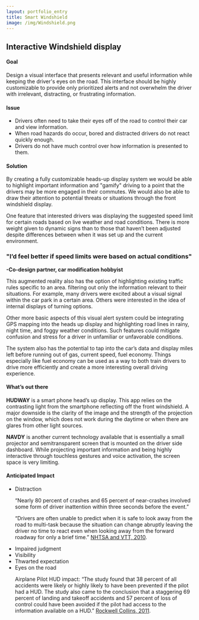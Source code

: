 ```yaml
---
layout: portfolio_entry
title: Smart Windshield
image: /img/Windshield.png
---
```


<h2>Interactive Windshield display</h2>

<h4>Goal</h4>
<p>Design a visual interface that presents relevant and useful information while keeping the driver's eyes on the road. This interface should be highly customizable to provide only prioritized alerts and not overwhelm the driver with irrelevant, distracting, or frustrating information.
</p>
<h4>Issue</h4>
<ul>
<li>Drivers often need to take their eyes off of the road to control their car and view information.</li>
<li>When road hazards do occur, bored and distracted drivers do not react quickly enough.</li>
<li>Drivers do not have much control over how information is presented to them.</li>
</ul>

<h4>Solution</h4>
<p>By creating a fully customizable heads-up display system we would be able to highlight important information and "gamify" driving to a point that the drivers may be more engaged in their commutes. We would also be able to draw their attention to potential threats or situations through the front windshield display.
</p>
<p>One feature that interested drivers was displaying the suggested speed limit for certain roads based on live weather and road conditions. There is more weight given to dynamic signs than to those that haven’t been adjusted despite differences between when it was set up and the current environment.
</p>
<p><h3>"I’d feel better if speed limits were based on actual conditions"</h3></p>
<p><strong>-Co-design partner, car modification hobbyist</strong></p>

<p>This augmented reality also has the option of highlighting existing traffic rules specific to an area.  filtering out only the information relevant to their situations. For example, many drivers were excited about a visual signal within the car park in a certain area. Others were interested in the idea of internal displays of turning options.
</p>
<p>Other more basic aspects of this visual alert system could be integrating GPS mapping into the heads up display and highlighting road lines in rainy, night time, and foggy weather conditions. Such features could mitigate confusion and stress for a driver in unfamiliar or unfavorable conditions.
</p>
<p>The system also has the potential to tap into the car’s data and display miles left before running out of gas, current speed, fuel economy. Things especially like fuel economy can be used as a way to both train drivers to drive more efficiently and create a more interesting overall driving experience.
</p>
<h4>What’s out there</h4>
<p><strong>HUDWAY</strong> is a smart phone head’s up display. This app relies on the contrasting light from the smartphone reflecting off the front windshield. A major downside is the clarity of the image and the strength of the projection on the window, which does not work during the daytime or when there are glares from other light sources. 
</p>
<p><strong>NAVDY</strong> is another current technology available that is essentially a small projector and semitransparent screen that is mounted on the driver side dashboard. While projecting important information and being highly interactive through touchless gestures and voice activation, the screen space is very limiting.
</p>

<h4>Anticipated Impact</h4>
<ul>
<li>Distraction
<p>“Nearly 80 percent of crashes and 65 percent of near-crashes involved some form of driver inattention within three seconds before the event.”</p>
<p>“Drivers are often unable to predict when it is safe to look away from the road to multi-task because the situation can change abruptly leaving the driver no time to react even when looking away from the forward roadway for only a brief time.” <a href='http://www.nhtsa.gov/Driving+Safety/Distracted+Driving+at+Distraction.gov/Breakthrough+Research+on+Real-World+Driver+Behavior+Released'> NHTSA and VTT, 2010</a>.</p></li>
<li>Impaired judgment</li>
<li>Visibility</li>
<li>Thwarted expectation</li>
<li>Eyes on the road
<p>Airplane Pilot HUD impact: “The study found that 38 percent of all accidents were likely or highly likely to have been prevented if the pilot had a HUD. The study also came to the conclusion that
a staggering 69 percent of landing and takeoff accidents and 57 percent of loss of control could have been avoided if the pilot had access to the information available on a HUD.” <a href='https://www.rockwellcollins.com/~/media/Files/Unsecure/Products/Product%20Brochures/Displays/Head%20up%20displays/HGS-3500%20White-Paper.aspx'>Rockwell Collins, 2011</a>.</p></li>
</ul>

